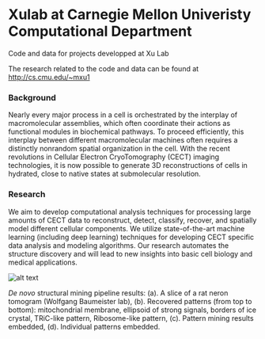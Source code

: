 # Xulab at Carnegie Mellon Univeristy Computational Department
Code and data for projects developped at Xu Lab

The research related to the code and data can be found at http://cs.cmu.edu/~mxu1

### Background
Nearly every major process in a cell is orchestrated by the interplay of macromolecular assemblies, which often coordinate their actions as functional modules in biochemical pathways.  To proceed efficiently,  this  interplay  between  different macromolecular  machines  often  requires  a  distinctly nonrandom spatial organization in the cell. With the recent revolutions in Cellular Electron CryoTomography (CECT) imaging technologies, it is now possible to generate 3D reconstructions of cells in hydrated, close to native states at submolecular resolution. 


### Research
We aim to develop computational analysis techniques for processing large amounts of CECT data to reconstruct, detect, classify, recover, and spatially model different cellular components. We utilize state-of-the-art machine learning (including deep learning) techniques for developing CECT specific data analysis and modeling algorithms. Our research automates the structure discovery and will lead to new insights into basic cell biology and medical applications.


![alt text](https://user-images.githubusercontent.com/31047726/51212907-aff39900-18e7-11e9-8271-19fd68ffaeed.jpg)

*De novo* structural mining pipeline results: (a). A slice of a rat neron tomogram (Wolfgang Baumeister lab),  (b). Recovered patterns (from top to bottom): mitochondrial membrane, ellipsoid of strong signals, borders of ice crystal,   TRiC-like pattern, Ribosome-like pattern, (c). Pattern mining results embedded, (d). Individual patterns embedded.
